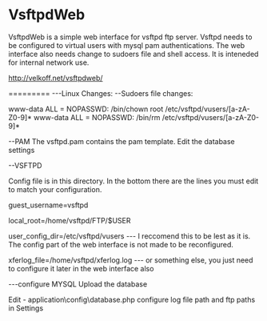 VsftpdWeb
=========
VsftpdWeb is a simple web interface for vsftpd ftp server.
Vsftpd needs to be configured to virtual users with mysql pam authentications.
The web interface also needs change to sudoers file and shell access.
It is inteneded for internal network use.

http://velkoff.net/vsftpdweb/

=========
---Linux Changes: 
--Sudoers file changes: 

www-data ALL = NOPASSWD: /bin/chown root /etc/vsftpd/vusers/[a-zA-Z0-9]*
www-data ALL = NOPASSWD: /bin/rm /etc/vsftpd/vusers/[a-zA-Z0-9]*

--PAM 
The vsftpd.pam contains the pam template.
Edit the database settings

--VSFTPD

Config file is in this directory.
In the bottom there are the lines you must edit to match your configuration.

  guest_username=vsftpd
  
  local_root=/home/vsftpd/FTP/$USER 

user_config_dir=/etc/vsftpd/vusers --- I reccomend this to be lest as it is. 
  The config part of the web interface is not made to be reconfigured.
  
xferlog_file=/home/vsftpd/xferlog.log --- or something else, you just need to configure it later in the web interface also



---configure MYSQL
Upload the database

Edit - application\config\database.php
 configure log file path and ftp paths in Settings

